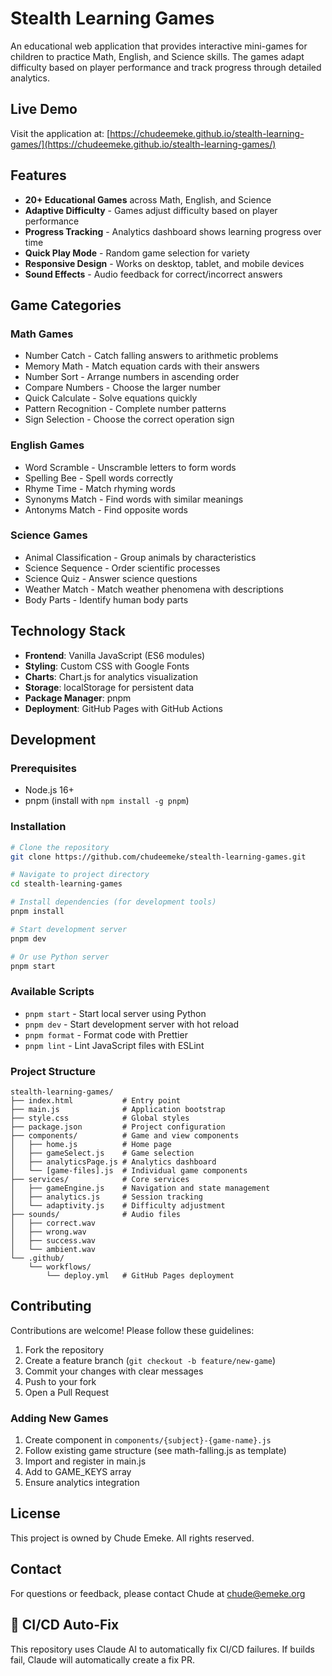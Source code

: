 # Stealth Learning Games

An educational web application that provides interactive mini-games for children to practice Math, English, and Science skills. The games adapt difficulty based on player performance and track progress through detailed analytics.

## Live Demo

Visit the application at: [https://chudeemeke.github.io/stealth-learning-games/](https://chudeemeke.github.io/stealth-learning-games/)

## Features

- **20+ Educational Games** across Math, English, and Science
- **Adaptive Difficulty** - Games adjust difficulty based on player performance
- **Progress Tracking** - Analytics dashboard shows learning progress over time
- **Quick Play Mode** - Random game selection for variety
- **Responsive Design** - Works on desktop, tablet, and mobile devices
- **Sound Effects** - Audio feedback for correct/incorrect answers

## Game Categories

### Math Games
- Number Catch - Catch falling answers to arithmetic problems
- Memory Math - Match equation cards with their answers
- Number Sort - Arrange numbers in ascending order
- Compare Numbers - Choose the larger number
- Quick Calculate - Solve equations quickly
- Pattern Recognition - Complete number patterns
- Sign Selection - Choose the correct operation sign

### English Games
- Word Scramble - Unscramble letters to form words
- Spelling Bee - Spell words correctly
- Rhyme Time - Match rhyming words
- Synonyms Match - Find words with similar meanings
- Antonyms Match - Find opposite words

### Science Games
- Animal Classification - Group animals by characteristics
- Science Sequence - Order scientific processes
- Science Quiz - Answer science questions
- Weather Match - Match weather phenomena with descriptions
- Body Parts - Identify human body parts

## Technology Stack

- **Frontend**: Vanilla JavaScript (ES6 modules)
- **Styling**: Custom CSS with Google Fonts
- **Charts**: Chart.js for analytics visualization
- **Storage**: localStorage for persistent data
- **Package Manager**: pnpm
- **Deployment**: GitHub Pages with GitHub Actions

## Development

### Prerequisites
- Node.js 16+
- pnpm (install with `npm install -g pnpm`)

### Installation
```bash
# Clone the repository
git clone https://github.com/chudeemeke/stealth-learning-games.git

# Navigate to project directory
cd stealth-learning-games

# Install dependencies (for development tools)
pnpm install

# Start development server
pnpm dev

# Or use Python server
pnpm start
```

### Available Scripts
- `pnpm start` - Start local server using Python
- `pnpm dev` - Start development server with hot reload
- `pnpm format` - Format code with Prettier
- `pnpm lint` - Lint JavaScript files with ESLint

### Project Structure
```
stealth-learning-games/
├── index.html           # Entry point
├── main.js              # Application bootstrap
├── style.css            # Global styles
├── package.json         # Project configuration
├── components/          # Game and view components
│   ├── home.js          # Home page
│   ├── gameSelect.js    # Game selection
│   ├── analyticsPage.js # Analytics dashboard
│   └── [game-files].js  # Individual game components
├── services/            # Core services
│   ├── gameEngine.js    # Navigation and state management
│   ├── analytics.js     # Session tracking
│   └── adaptivity.js    # Difficulty adjustment
├── sounds/              # Audio files
│   ├── correct.wav
│   ├── wrong.wav
│   ├── success.wav
│   └── ambient.wav
└── .github/
    └── workflows/
        └── deploy.yml   # GitHub Pages deployment
```

## Contributing

Contributions are welcome! Please follow these guidelines:

1. Fork the repository
2. Create a feature branch (`git checkout -b feature/new-game`)
3. Commit your changes with clear messages
4. Push to your fork
5. Open a Pull Request

### Adding New Games

1. Create component in `components/{subject}-{game-name}.js`
2. Follow existing game structure (see math-falling.js as template)
3. Import and register in main.js
4. Add to GAME_KEYS array
5. Ensure analytics integration

## License

This project is owned by Chude Emeke. All rights reserved.

## Contact

For questions or feedback, please contact Chude at chude@emeke.org
## 🤖 CI/CD Auto-Fix

This repository uses Claude AI to automatically fix CI/CD failures.
If builds fail, Claude will automatically create a fix PR.

